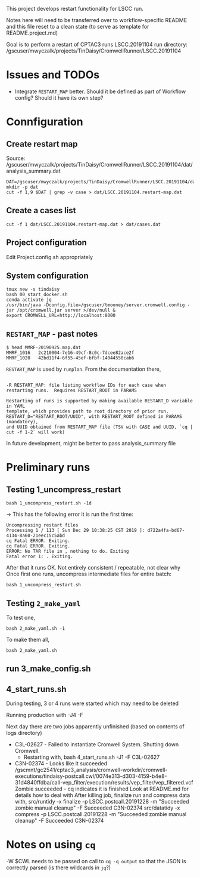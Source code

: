 This project develops restart functionality for LSCC run.

Notes here will need to be transferred over to workflow-specific README and this 
file reset to a clean state (to serve as template for README.project.md)

Goal is to perform a restart of CPTAC3 runs LSCC.20191104
    run directory: /gscuser/mwyczalk/projects/TinDaisy/CromwellRunner/LSCC.20191104

# Issues and TODOs

* Integrate `RESTART_MAP` better.  Should it be defined as part of Workflow config?  Should it have its own step?

# Connfiguration
## Create restart map

Source: /gscuser/mwyczalk/projects/TinDaisy/CromwellRunner/LSCC.20191104/dat/analysis_summary.dat

```
DAT=/gscuser/mwyczalk/projects/TinDaisy/CromwellRunner/LSCC.20191104/dat/analysis_summary.dat
mkdir -p dat
cut -f 1,9 $DAT | grep -v case > dat/LSCC.20191104.restart-map.dat
```

## Create a cases list
```
cut -f 1 dat/LSCC.20191104.restart-map.dat > dat/cases.dat
```

## Project configuration

Edit Project.config.sh appropriately

## System configuration
```
tmux new -s tindaisy
bash 00_start_docker.sh
conda activate jq 
/usr/bin/java -Dconfig.file=/gscuser/tmooney/server.cromwell.config -jar /opt/cromwell.jar server >/dev/null &
export CROMWELL_URL=http://localhost:8000
```

## `RESTART_MAP` - past notes

```
$ head MMRF-20190925.map.dat
MMRF_1016   2c210004-7e16-49cf-8c0c-7dcee82ace2f
MMRF_1020   42bd11f4-6f55-45ef-bfbf-14044550cab6
```

`RESTART_MAP` is used by `runplan`.  From the documentation there,
```

-R RESTART_MAP: file listing workflow IDs for each case when restarting runs.  Requires RESTART_ROOT in PARAMS

Restarting of runs is supported by making available RESTART_D variable in YAML
template, which provides path to root directory of prior run.
RESTART_D="RESTART_ROOT/UUID", with RESTART_ROOT defined in PARAMS (mandatory),
and UUID obtained from RESTART_MAP file (TSV with CASE and UUID, `cq | cut -f 1-2` will work)
```

In future development, might be better to pass analysis_summary file


# Preliminary runs

## Testing 1_uncompress_restart
```
bash 1_uncompress_restart.sh -1d
```

-> This has the following error it is run the first time:
```
Uncompressing restart files
Processing 1 / 113 [ Sun Dec 29 10:38:25 CST 2019 ]: d722a4fa-bd67-4134-8a60-21eec15c5abd
cq Fatal ERROR. Exiting.
cq Fatal ERROR. Exiting.
ERROR: No TAR file in , nothing to do. Exiting
Fatal error 1: . Exiting.
```

After that it runs OK.  Not entirely consistent / repeatable, not clear why
Once first one runs, uncompress intermediate files for entire batch:
```
bash 1_uncompress_restart.sh
```

## Testing `2_make_yaml`
To test one,
```
bash 2_make_yaml.sh -1
```

To make them all,
```
bash 2_make_yaml.sh 
```

## run 3_make_config.sh

## 4_start_runs.sh

During testing, 3 or 4 runs were started which may need to be deleted

Running production with -J4 -F

Next day there are two jobs apparently unfinished (based on contents of logs directory)
* C3L-02627 - Failed to instantiate Cromwell System. Shutting down Cromwell.
    * Restarting with,
        bash 4_start_runs.sh -J1 -F C3L-02627
* C3N-02374 - Looks like it succeeded
    /gscmnt/gc2541/cptac3_analysis/cromwell-workdir/cromwell-executions/tindaisy-postcall.cwl/0074e313-d303-4159-b4e8-31d4840ffdba/call-vep_filter/execution/results/vep_filter/vep_filtered.vcf
    Zombie succeeded - cq indicates it is finished
    Look at README.md for details how to deal with
    After killing job, finalize run and compress data with,
        src/runtidy -x finalize -p LSCC.postcall.20191228 -m "Succeeded zombie manual cleanup" -F Succeeded C3N-02374
        src/datatidy -x compress -p LSCC.postcall.20191228 -m "Succeeded zombie manual cleanup" -F Succeeded C3N-02374


# Notes on using `cq`

-W $CWL needs to be passed on call to `cq -q output` so that the JSON is correctly parsed (is there wildcards in `jq`?)

